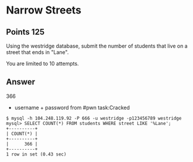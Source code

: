 # Narrow Streets

## Points 125

Using the westridge database, submit the number of students that live on a street that ends in "Lane".

You are limited to 10 attempts.

## Answer

366

* username + password from #pwn task:Cracked

```
$ mysql -h 104.248.119.92 -P 666 -u westridge -p123456789 westridge
mysql> SELECT COUNT(*) FROM students WHERE street LIKE '%Lane';
+----------+
| COUNT(*) |
+----------+
|      366 |
+----------+
1 row in set (0.43 sec)
```
